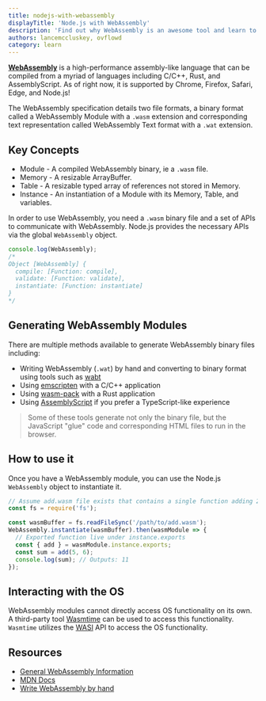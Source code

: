```yaml
---
title: nodejs-with-webassembly
displayTitle: 'Node.js with WebAssembly'
description: 'Find out why WebAssembly is an awesome tool and learn to use it by yourself.'
authors: lancemccluskey, ovflowd
category: learn
---
```


[**WebAssembly**](https://webassembly.org) is a high-performance assembly-like language that can be compiled from a myriad of languages including C/C++, Rust, and AssemblyScript. As of right now, it is supported by Chrome, Firefox, Safari, Edge, and Node.js!

The WebAssembly specification details two file formats, a binary format called a WebAssembly Module with a `.wasm` extension and corresponding text representation called WebAssembly Text format with a `.wat` extension.

## Key Concepts

* Module - A compiled WebAssembly binary, ie a `.wasm` file.
* Memory - A resizable ArrayBuffer.
* Table - A resizable typed array of references not stored in Memory.
* Instance - An instantiation of a Module with its Memory, Table, and variables.

In order to use WebAssembly, you need a `.wasm` binary file and a set of APIs to communicate with WebAssembly. Node.js provides the necessary APIs via the global `WebAssembly` object.

```js
console.log(WebAssembly);
/*
Object [WebAssembly] {
  compile: [Function: compile],
  validate: [Function: validate],
  instantiate: [Function: instantiate]
}
*/
```

## Generating WebAssembly Modules

There are multiple methods available to generate WebAssembly binary files including:

* Writing WebAssembly (`.wat`) by hand and converting to binary format using tools such as [wabt](https://github.com/webassembly/wabt)
* Using [emscripten](https://emscripten.org/) with a C/C++ application
* Using [wasm-pack](https://rustwasm.github.io/wasm-pack/book/) with a Rust application
* Using [AssemblyScript](https://www.assemblyscript.org/) if you prefer a TypeScript-like experience

> Some of these tools generate not only the binary file, but the JavaScript "glue" code and corresponding HTML files to run in the browser.

## How to use it

Once you have a WebAssembly module, you can use the Node.js `WebAssembly` object to instantiate it.

```js
// Assume add.wasm file exists that contains a single function adding 2 provided arguments
const fs = require('fs');

const wasmBuffer = fs.readFileSync('/path/to/add.wasm');
WebAssembly.instantiate(wasmBuffer).then(wasmModule => {
  // Exported function live under instance.exports
  const { add } = wasmModule.instance.exports;
  const sum = add(5, 6);
  console.log(sum); // Outputs: 11
});
```

## Interacting with the OS

WebAssembly modules cannot directly access OS functionality on its own. A third-party tool [Wasmtime](https://docs.wasmtime.dev/) can be used to access this functionality. `Wasmtime` utilizes the [WASI](https://wasi.dev/) API to access the OS functionality.

## Resources

* [General WebAssembly Information](https://webassembly.org/)
* [MDN Docs](https://developer.mozilla.org/en-US/docs/WebAssembly)
* [Write WebAssembly by hand](https://webassembly.github.io/spec/core/text/index.html)
